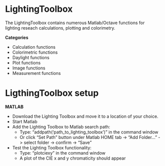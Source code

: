 # LightingToolbox
The LightingToolbox contains numerous Matlab/Octave functions for lighting reseach calculations, plotting and colorimetry.

**Categories**
- Calculation functions
- Colorimetric functions
- Daylight functions
- Plot functions
- Image functions
- Measurement functions

# LigthingToolbox setup
**MATLAB**
* Download the Lighting Toolbox and move it to a location of your choice.
* Start Matlab
* Add the Lighting Toolbox to Matlab search path:
  - Type: “addpath(‘path_to_lighting_toolbox’)” in the command window
  - Or click “Set Path” button under Matlab HOME tab -> “Add Folder…” -> select folder -> confirm -> “Save”
* Test the Lighting Toolbox functionality:
  - Type: “plotciexy” in the command window
  - A plot of the CIE x and y chromaticity should appear



